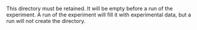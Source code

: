This directory must be retained. It will be empty before a run of the experiment. A run of the 
experiment will fill it with experimental data, but a run will not create the directory.
